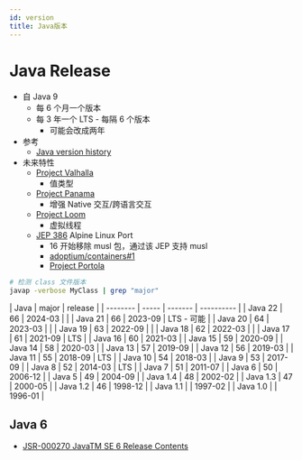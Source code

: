 ```yaml
---
id: version
title: Java版本
---
```


# Java Release

- 自 Java 9
  - 每 6 个月一个版本
  - 每 3 年一个 LTS - 每隔 6 个版本
    - 可能会改成两年
- 参考
  - [Java version history](https://en.wikipedia.org/wiki/Java_version_history)
- 未来特性
  - [Project Valhalla](https://openjdk.java.net/projects/valhalla/)
    - 值类型
  - [Project Panama](https://openjdk.java.net/projects/panama/)
    - 增强 Native 交互/跨语言交互
  - [Project Loom](https://openjdk.java.net/projects/loom/)
    - 虚拟线程
  - [JEP 386](https://openjdk.java.net/jeps/386) Alpine Linux Port
    - 16 开始移除 musl 包，通过该 JEP 支持 musl
    - [adoptium/containers#1](https://github.com/adoptium/containers/issues/1)
    - [Project Portola](https://openjdk.java.net/projects/portola)

```bash
# 检测 class 文件版本
javap -verbose MyClass | grep "major"
```

| Java     | major | release |
| -------- | ----- | ------- | ---------- |
| Java 22  | 66    | 2024-03 |            |
| Java 21  | 66    | 2023-09 | LTS - 可能 |
| Java 20  | 64    | 2023-03 |            |
| Java 19  | 63    | 2022-09 |            |
| Java 18  | 62    | 2022-03 |            |
| Java 17  | 61    | 2021-09 | LTS        |
| Java 16  | 60    | 2021-03 |
| Java 15  | 59    | 2020-09 |
| Java 14  | 58    | 2020-03 |
| Java 13  | 57    | 2019-09 |
| Java 12  | 56    | 2019-03 |
| Java 11  | 55    | 2018-09 | LTS        |
| Java 10  | 54    | 2018-03 |
| Java 9   | 53    | 2017-09 |
| Java 8   | 52    | 2014-03 | LTS        |
| Java 7   | 51    | 2011-07 |
| Java 6   | 50    | 2006-12 |
| Java 5   | 49    | 2004-09 |
| Java 1.4 | 48    | 2002-02 |
| Java 1.3 | 47    | 2000-05 |
| Java 1.2 | 46    | 1998-12 |
| Java 1.1 |       | 1997-02 |
| Java 1.0 |       | 1996-01 |

## Java 6

- [JSR-000270 JavaTM SE 6 Release Contents](https://jcp.org/aboutJava/communityprocess/maintenance/jsr270/index.html)
